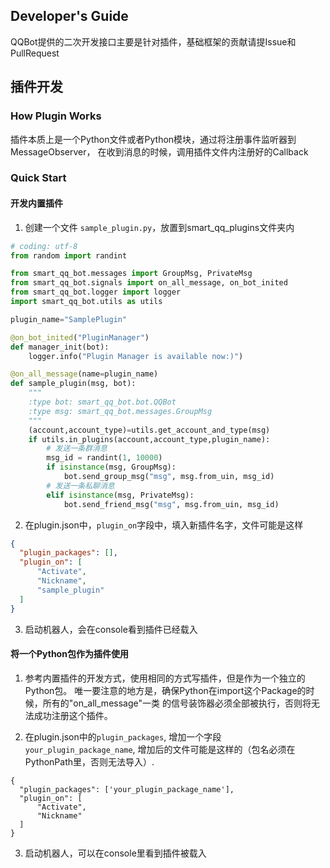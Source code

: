 Developer's Guide
-----------------

QQBot提供的二次开发接口主要是针对插件，基础框架的贡献请提Issue和PullRequest

## 插件开发

### How Plugin Works
插件本质上是一个Python文件或者Python模块，通过将注册事件监听器到MessageObserver，
在收到消息的时候，调用插件文件内注册好的Callback

### Quick Start

#### 开发内置插件

1. 创建一个文件 `sample_plugin.py`，放置到smart\_qq\_plugins文件夹内

```python
# coding: utf-8
from random import randint

from smart_qq_bot.messages import GroupMsg, PrivateMsg
from smart_qq_bot.signals import on_all_message, on_bot_inited
from smart_qq_bot.logger import logger
import smart_qq_bot.utils as utils

plugin_name="SamplePlugin"

@on_bot_inited("PluginManager")
def manager_init(bot):
    logger.info("Plugin Manager is available now:)")

@on_all_message(name=plugin_name)
def sample_plugin(msg, bot):
    """
    :type bot: smart_qq_bot.bot.QQBot
    :type msg: smart_qq_bot.messages.GroupMsg
    """
    (account,account_type)=utils.get_account_and_type(msg)
    if utils.in_plugins(account,account_type,plugin_name):
        # 发送一条群消息
        msg_id = randint(1, 10000)
        if isinstance(msg, GroupMsg):
            bot.send_group_msg("msg", msg.from_uin, msg_id)
        # 发送一条私聊消息
        elif isinstance(msg, PrivateMsg):
            bot.send_friend_msg("msg", msg.from_uin, msg_id)
```

2. 在plugin.json中，`plugin_on`字段中，填入新插件名字，文件可能是这样
```json
{
  "plugin_packages": [],
  "plugin_on": [
      "Activate",
      "Nickname",
      "sample_plugin"
  ]
}
```

3. 启动机器人，会在console看到插件已经载入

#### 将一个Python包作为插件使用

1. 参考内置插件的开发方式，使用相同的方式写插件，但是作为一个独立的Python包。
唯一要注意的地方是，确保Python在import这个Package的时候，所有的"on_all_message"一类
的信号装饰器必须全部被执行，否则将无法成功注册这个插件。

2. 在plugin.json中的`plugin_packages`, 增加一个字段`your_plugin_package_name`,
增加后的文件可能是这样的（包名必须在PythonPath里，否则无法导入）.
```
{
  "plugin_packages": ['your_plugin_package_name'],
  "plugin_on": [
      "Activate",
      "Nickname"
  ]
}
```

3. 启动机器人，可以在console里看到插件被载入
